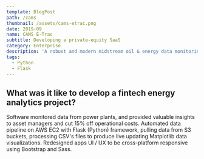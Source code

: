 ```yaml
---
template: BlogPost
path: /cams
thumbnail: /assets/cams-etrac.png
date: 2019-09
name: CAMS E-Trac
subtitle: Developing a private-equity SaaS 
category: Enterprise
description: 'A robust and modern midstream oil & energy data monitoring web-app. Built with Python on AWS.'
tags:
  - Python
  - Flask
---
```

## What was it like to develop a fintech energy analytics project?

Software monitored data from power plants, and provided valuable insights to asset managers and cut 15% off operational costs. Automated data pipeline on AWS EC2 with Flask (Python) framework, pulling data from S3 buckets, processing CSV's files to produce live updating Matplotlib data visualizations. Redesigned apps UI / UX to be cross-platform responsive using Bootstrap and Sass.